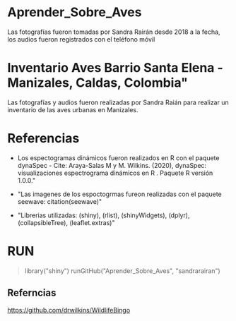 # Aprender_Sobre_Aves
Las fotografías fueron tomadas por Sandra Rairán desde 2018 a la fecha, los audios fueron registrados con el teléfono móvil

# Inventario Aves Barrio Santa Elena - Manizales, Caldas, Colombia"
Las fotografías y audios fueron realizadas por Sandra Raián para realizar un inventario de las aves urbanas en Manizales.

# Referencias

* Los espectogramas dinámicos fueron realizados en R con el paquete dynaSpec - Cite:
Araya-Salas M y M. Wilkins. (2020), dynaSpec: visualizaciones espectrograma dinámicos en R . Paquete R versión 1.0.0."

* "Las imagenes de los espoctogrmas fureon realizadas con el paquete seewave:  citation(seewave)"

* "Librerias utilizadas:  (shiny), 
                         (rlist),
                         (shinyWidgets),
                         (dplyr),
                         (collapsibleTree), 
                         (leaflet.extras)"

# RUN

> library("shiny")
> runGitHub("Aprender_Sobre_Aves", "sandrarairan")

## Referncias

https://github.com/drwilkins/WildlifeBingo

